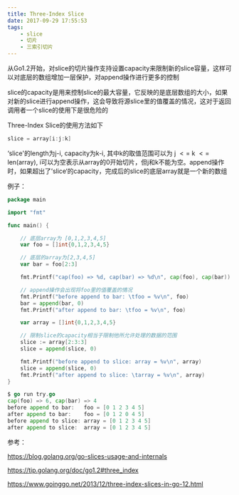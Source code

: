```yaml
---
title: Three-Index Slice
date: 2017-09-29 17:55:53
tags:
    - slice 
    - 切片
    - 三索引切片
---
```


 从Go1.2开始，对slice的切片操作支持设置capacity来限制新的slice容量，这样可以对底层的数组增加一层保护，对append操作进行更多的控制

slice的capacity是用来控制slice的最大容量，它反映的是底层数组的大小，如果对新的slice进行append操作，这会导致将源slice里的值覆盖的情况，这对于返回调用者一个slice的使用下是很危险的

Three-Index Slice的使用方法如下

```go
slice = array[i:j:k]
```

 ‘slice'的length为j-i, capacity为k-i, 其中k的取值范围可以为 j $<=$ k $<=$ len(array),  i可以为空表示从array的0开始切片，但j和k不能为空。append操作时，如果超出了’slice‘的capacity，完成后的slice的底层array就是一个新的数组

例子：

```go
package main

import "fmt"

func main() {

	// 底层array为 [0,1,2,3,4,5]
	var foo = []int{0,1,2,3,4,5}

	// 底层的array为[2,3,4,5]
	var bar = foo[2:3]

	fmt.Printf("cap(foo) => %d, cap(bar) => %d\n", cap(foo), cap(bar))

	// append操作会出现将foo里的值覆盖的情况
	fmt.Printf("before append to bar: \tfoo = %v\n", foo)
	bar = append(bar, 0)
	fmt.Printf("after append to bar: \tfoo = %v\n", foo)

	var array = []int{0,1,2,3,4,5}

	// 限制slice的capacity相当于限制他所允许处理的数据的范围
	slice := array[2:3:3]
	slice = append(slice, 0)

	fmt.Printf("before append to slice: array = %v\n", array)
	slice = append(slice, 0)
	fmt.Printf("after append to slice: \tarray = %v\n", array)
}

$ go run try.go 
cap(foo) => 6, cap(bar) => 4
before append to bar:   foo = [0 1 2 3 4 5]
after append to bar:    foo = [0 1 2 0 4 5]
before append to slice: array = [0 1 2 3 4 5]
after append to slice:  array = [0 1 2 3 4 5]
```





参考：

https://blog.golang.org/go-slices-usage-and-internals

https://tip.golang.org/doc/go1.2#three_index

https://www.goinggo.net/2013/12/three-index-slices-in-go-12.html



